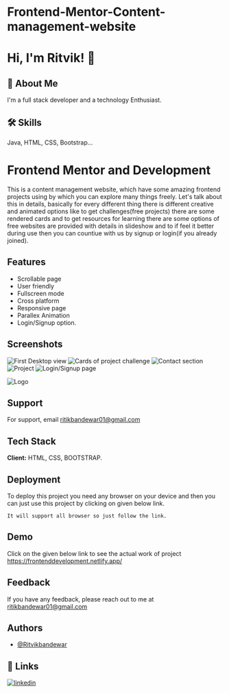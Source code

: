 # Frontend-Mentor-Content-management-website

# Hi, I'm Ritvik! 👋

  
## 🚀 About Me
I'm a full stack developer and a technology Enthusiast.

  
## 🛠 Skills
Java, HTML, CSS, Bootstrap...

  
# Frontend Mentor and Development

This is a content management website, which have some amazing frontend projects using by which you can explore many things freely.
Let's talk about this in details, basically for every different thing there is different creative and animated options like to get challenges(free projects) there are some rendered cards and to get resources for learning there are some options of free websites are provided with details in slideshow and to if feel it better during use then you can countiue with us by signup or login(if you already joined).



## Features

- Scrollable page
- User friendly 
- Fullscreen mode
- Cross platform
- Responsive page
- Parallex Animation
- Login/Signup option.

  
## Screenshots

![First Desktop view](https://photos.app.goo.gl/yweVvfp2Ljicq5BT6)
![Cards of project challenge](https://photos.app.goo.gl/c4HKwTdCmfwn1FGh6)
![Contact section](https://photos.app.goo.gl/Ad1uYroTDK3YR71p9)
![Project](https://photos.app.goo.gl/YZZ9LAEPmn2vLFbL9)
![Login/Signup page](https://photos.app.goo.gl/uUFbbXSx39HtTQ158)
  
![Logo](https://photos.app.goo.gl/5Tj8QGha62gdpDMy5)

    
## Support

For support, email ritikbandewar01@gmail.com

  
## Tech Stack

**Client:** HTML, CSS, BOOTSTRAP.



  
## Deployment

To deploy this project you need any browser on your device and then you can just use this project by clicking on given below link.

```
It will support all browser so just follow the link.
```

  
## Demo

Click on the given below link to see the actual work of project
https://frontenddevelopment.netlify.app/

  
## Feedback

If you have any feedback, please reach out to me at ritikbandewar01@gmail.com

  
## Authors

- [@Ritvikbandewar](https://github.com/Ritvik-star)

  
## 🔗 Links

[![linkedin](https://img.shields.io/badge/linkedin-0A66C2?style=for-the-badge&logo=linkedin&logoColor=white)](https://www.linkedin.com/in/ritvik-bandewar-188978166/)


  



